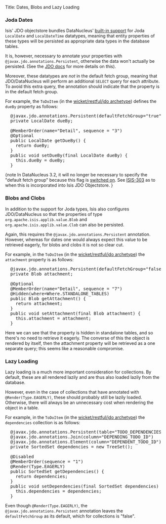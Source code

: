Title: Dates, Blobs and Lazy Loading

### Joda Dates

Isis' JDO objectstore bundles DataNucleus' [built-in support](http://www.datanucleus.org/plugins/store.types.jodatime.html) for Joda `LocalDate` and `LocalDateTime` datatypes, meaning that entity properties of these types will be persisted as appropriate data types in the database tables.

It is, however, necessary to annotate your properties with `@javax.jdo.annotations.Persistent`, otherwise the data won't actually be persisted.  (See the [JDO docs](http://db.apache.org/jdo/field_types.html) for more details on this).

Moreover, these datatypes are *not* in the default fetch group, meaning that JDO/DataNucleus will perform an additional `SELECT` query for each attribute.  To avoid this extra query, the annotation should indicate that the property is in the default fetch group.

For example, the `ToDoItem` (in the [wicket/restful/jdo archetype](../../../getting-started/quickstart-archetype.html)) defines the `dueBy` property as follows:

<pre>
  @javax.jdo.annotations.Persistent(defaultFetchGroup="true")
  private LocalDate dueBy;

  @MemberOrder(name="Detail", sequence = "3")
  @Optional
  public LocalDate getDueBy() {
    return dueBy;
  }
  public void setDueBy(final LocalDate dueBy) {
    this.dueBy = dueBy;
  }
</pre>

{note
In DataNucleus 3.2, it will no longer be necessary to specify the "default fetch group" because this flag is [switched on](http://datanucleus.svn.sourceforge.net/viewvc/datanucleus/platform/store.types.jodatime/trunk/plugin.xml?revision=16602&content-type=text%2Fplain).  See [ISIS-303](https://issues.apache.org/jira/browse/ISIS-303) as to when this is incorporated into Isis JDO Objectstore.
}

### Blobs and Clobs

In addition to the support for Joda types, Isis also configures JDO/DataNucleus so that the properties of type `org.apache.isis.applib.value.Blob` and `org.apache.isis.applib.value.Clob` can also be persisted.

Again, this requires the `@javax.jdo.annotations.Persistent` annotation.  However, whereas for dates one would always expect this value to be retrieved eagerly, for blobs and clobs it is not so clear cut.

For example, in the `ToDoItem` (in the [wicket/restful/jdo archetype](../../../getting-started/quickstart-archetype.html)) the `attachment` property is as follows:

<pre>
  @javax.jdo.annotations.Persistent(defaultFetchGroup="false")
  private Blob attachment;

  @Optional
  @MemberOrder(name="Detail", sequence = "7")
  @Hidden(where=Where.STANDALONE_TABLES)
  public Blob getAttachment() {
    return attachment;
  }
  public void setAttachment(final Blob attachment) {
    this.attachment = attachment;
  }
</pre>

Here we can see that the property is hidden in standalone tables, and so there's no need to retrieve it eagerly.  The converse of this the object is rendered by itself, then the attachment property will be retrieved as a one separate query; this seems like a reasonable compromise.

### Lazy Loading

Lazy loading is a much more important consideration for collections.  By default, these are all rendered lazily and are thus also loaded lazily from the database.

However, even in the case of collections that have annotated with `@Render(Type.EAGERLY)`, these should probably still be lazily loaded.  Otherwise, there will always be an unnecessary cost when rendering the object in a table.

For example, in the `ToDoItem` (in the [wicket/restful/jdo archetype](../../../getting-started/quickstart-archetype.html)) the `dependencies` collection is as follows:

<pre>
  @javax.jdo.annotations.Persistent(table="TODO_DEPENDENCIES")
  @javax.jdo.annotations.Join(column="DEPENDING_TODO_ID")
  @javax.jdo.annotations.Element(column="DEPENDENT_TODO_ID")
  private SortedSet<ToDoItem> dependencies = new TreeSet<ToDoItem>();

  @Disabled
  @MemberOrder(sequence = "1")
  @Render(Type.EAGERLY)
  public SortedSet<ToDoItem> getDependencies() {
    return dependencies;
  }
  public void setDependencies(final SortedSet<ToDoItem> dependencies) {
    this.dependencies = dependencies;
  }
</pre>

Even though `@Render(Type.EAGERLY)`, the `@javax.jdo.annotations.Persistent` annotation leaves the `defaultFetchGroup` as its default, which for collections is "false".
